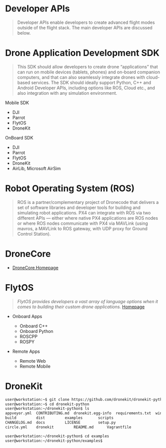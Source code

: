 # Developer APIs

> Developer APIs enable developers to create advanced flight modes outside of the flight stack. The main developer APIs are discussed below.

# Drone Application Development SDK

> This SDK should allow developers to create drone “applications” that can run on mobile devices (tablets, phones) and on-board companion computers, and that can also seamlessly integrate drones with cloud-based services. The SDK should ideally support Python, C++ and Android Developer APIs, including options like ROS, Cloud etc., and also integration with any simulation environment.

Mobile SDK

- DJI
- Parrot
- FlytOS
- DroneKit

OnBoard SDK

- DJI
- Parrot
- FlytOS
- DroneKit
- AirLib, Microsoft AirSim

# Robot Operating System (ROS)

> ROS is a partner/complementary project of Dronecode that delivers a set of software libraries and developer tools for building and simulating robot applications.  PX4 can integrate with ROS via two different APIs — either where native PX4 applications are ROS nodes or where ROS nodes communicate with PX4 via MAVLink (using mavros, a MAVLink to ROS gateway, with UDP proxy for Ground Control Station).

# DroneCore

- [DroneCore Homepage](https://docs.dronecore.io/en/)

# FlytOS

> _FlytOS provides developers a vast array of language options when it comes to building their custom drone applications._ [Homepage](http://docs.flytbase.com/docs/FlytOS/Developers/BuildingCustomApps/OnboardPython.html#write-onboard-python)

- Onboard Apps
  - Onboard C++
  - Onboard Python
  - ROSCPP
  - ROSPY

- Remote Apps
  - Remote Web
  - Remote Mobile


# DroneKit

```sh
user@workstation:~$ git clone https://github.com/dronekit/dronekit-python.git
user@workstation:~$ cd dronekit-python
user@workstation:~/dronekit-python$ ls
appveyor.yml  CONTRIBUTING.md  dronekit.egg-info  requirements.txt  windows
build	      dist	       examples		  scripts
CHANGELOG.md  docs	       LICENSE		  setup.py
circle.yml    dronekit	       README.md	  Vagrantfile
```

```sh
user@workstation:~/dronekit-python$ cd examples
user@workstation:~/dronekit-python/examples$ 
```

